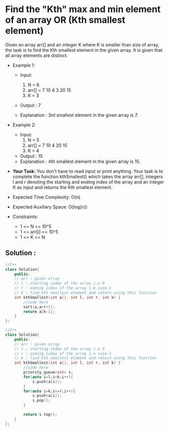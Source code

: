# Find the "Kth" max and min element of an array OR (Kth smallest element)

Given an array arr[] and an integer K where K is smaller than size of array, the task is to find the Kth smallest element in the given array. It is given that all array elements are distinct.

- Example 1:

  - Input:
    1. N = 6
    2. arr[] = 7 10 4 3 20 15
    3. K = 3
  - Output : 7
  
  - Explanation :
  3rd smallest element in the given 
  array is 7.
  
- Example 2:

  - Input:
    1. N = 5
    2. arr[] = 7 10 4 20 15
    3. K = 4
  - Output : 15
  - Explanation :
  4th smallest element in the given 
  array is 15.
  
- **Your Task:**
You don't have to read input or print anything. Your task is to complete the function kthSmallest() which takes the array arr[], integers l and r denoting the starting and ending index of the array and an integer K as input and returns the Kth smallest element.

- Expected Time Complexity: O(n)
- Expected Auxiliary Space: O(log(n))

- Constraints:
  - 1 <= N <= 10^5
  - 1 <= arr[i] <= 10^5
  - 1 <= K <= N

## Solution :

```C++
//C++
class Solution{
    public:
    // arr : given array
    // l : starting index of the array i.e 0
    // r : ending index of the array i.e size-1
    // k : find kth smallest element and return using this function
    int kthSmallest(int a[], int l, int r, int k) {
        //code here
        sort(a,a+r+1);
        return a[k-1];
    }
};
```

```C++
//C++
class Solution{
    public:
    // arr : given array
    // l : starting index of the array i.e 0
    // r : ending index of the array i.e size-1
    // k : find kth smallest element and return using this function
    int kthSmallest(int a[], int l, int r, int k) {
        //code here
        priority_queue<int> s;
        for(auto i=l;i<k;i++){
            s.push(a[i]);
        }
        for(auto i=k;i<=r;i++){
            s.push(a[i]);
            s.pop();
        }
        
        return s.top();
    }
};
```
